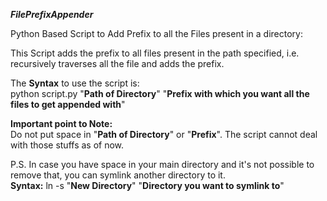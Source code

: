 ***FilePrefixAppender***

Python Based Script to Add Prefix to all the Files present in a directory:  

This Script adds the prefix to all files present in the path specified, i.e. recursively traverses all the file and adds the prefix.  

The **Syntax** to use the script is:  
python script.py "**Path of Directory**" "**Prefix with which you want all the files to get appended with**"  

**Important point to Note:**  
Do not put space in "**Path of Directory**" or "**Prefix**". The script cannot deal with those stuffs as of now.  

P.S. In case you have space in your main directory and it's not possible to remove that, you can symlink another directory to it.  
**Syntax:** 
ln -s "**New Directory**" "**Directory you want to symlink to**"  
